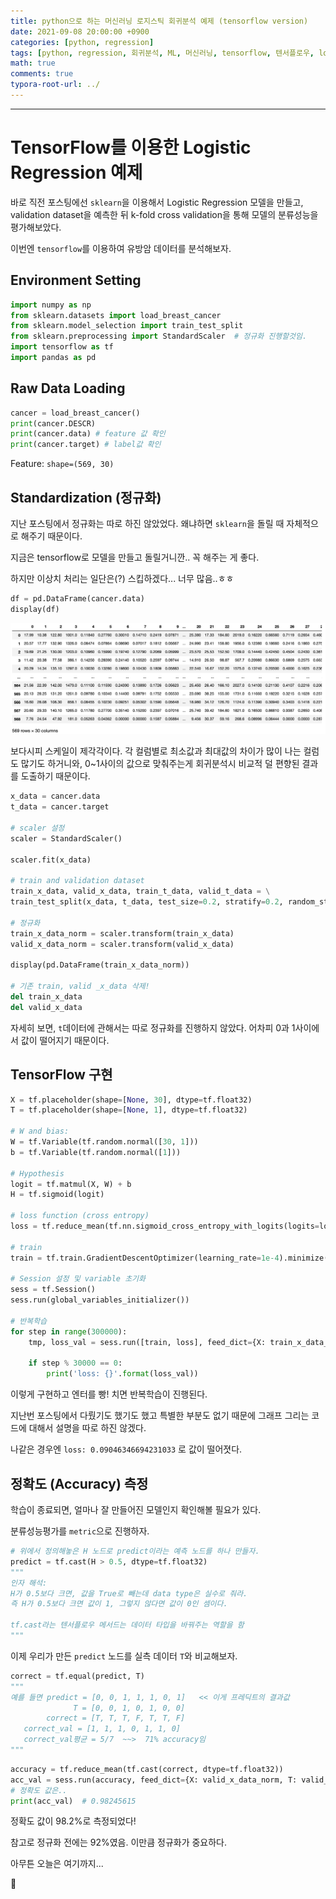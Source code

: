 ```yaml
---
title: python으로 하는 머신러닝 로지스틱 회귀분석 예제 (tensorflow version)
date: 2021-09-08 20:00:00 +0900
categories: [python, regression]
tags: [python, regression, 회귀분석, ML, 머신러닝, tensorflow, 텐서플로우, logistic, 로지스틱] 
math: true
comments: true
typora-root-url: ../
---
```


---

# TensorFlow를 이용한 Logistic Regression 예제

바로 직전 포스팅에선 `sklearn`을 이용해서 Logistic Regression 모델을 만들고, validation dataset을 예측한 뒤 k-fold cross validation을 통해 모델의 분류성능을 평가해보았다.

이번엔 `tensorflow`를 이용하여 유방암 데이터를 분석해보자.

## Environment Setting

```python
import numpy as np
from sklearn.datasets import load_breast_cancer
from sklearn.model_selection import train_test_split
from sklearn.preprocessing import StandardScaler  # 정규화 진행할것임.
import tensorflow as tf
import pandas as pd
```

## Raw Data Loading

```python
cancer = load_breast_cancer()
print(cancer.DESCR)
print(cancer.data) # feature 값 확인
print(cancer.target) # label값 확인
```

Feature: `shape=(569, 30)`

## Standardization (정규화)

지난 포스팅에서 정규화는 따로 하진 않았었다. 왜냐하면 `sklearn`을 돌릴 때 자체적으로 해주기 때문이다.

지금은 tensorflow로 모델을 만들고 돌릴거니깐.. 꼭 해주는 게 좋다. 

하지만 이상치 처리는 일단은(?) 스킵하겠다... 너무 많음..ㅎㅎ

```python
df = pd.DataFrame(cancer.data)
display(df)
```

![cancer_df](/../assets/images/regression/cancer_df.png)

보다시피 스케일이 제각각이다. 각 컬럼별로 최소값과 최대값의 차이가 많이 나는 컬럼도 많기도 하거니와, 0~1사이의 값으로 맞춰주는게 회귀분석시 비교적 덜 편향된 결과를 도출하기 때문이다.

```python
x_data = cancer.data
t_data = cancer.target

# scaler 설정
scaler = StandardScaler()

scaler.fit(x_data)

# train and validation dataset
train_x_data, valid_x_data, train_t_data, valid_t_data = \
train_test_split(x_data, t_data, test_size=0.2, stratify=0.2, random_state=2)

# 정규화
train_x_data_norm = scaler.transform(train_x_data)
valid_x_data_norm = scaler.transform(valid_x_data)

display(pd.DataFrame(train_x_data_norm))

# 기존 train, valid _x_data 삭제!
del train_x_data
del valid_x_data
```

자세히 보면, `t`데이터에 관해서는 따로 정규화를 진행하지 않았다. 어차피 0과 1사이에서 값이 떨어지기 때문이다. 

## TensorFlow 구현

```python
X = tf.placeholder(shape=[None, 30], dtype=tf.float32)
T = tf.placeholder(shape=[None, 1], dtype=tf.float32)

# W and bias:
W = tf.Variable(tf.random.normal([30, 1]))  
b = tf.Variable(tf.random.normal([1]))

# Hypothesis
logit = tf.matmul(X, W) + b
H = tf.sigmoid(logit)

# loss function (cross entropy)
loss = tf.reduce_mean(tf.nn.sigmoid_cross_entropy_with_logits(logits=logit, labels=T))

# train
train = tf.train.GradientDescentOptimizer(learning_rate=1e-4).minimize(loss)

# Session 설정 및 variable 초기화
sess = tf.Session()
sess.run(global_variables_initializer())

# 반복학습
for step in range(300000):
    tmp, loss_val = sess.run([train, loss], feed_dict={X: train_x_data_norm, T: train_t_data})
    
    if step % 30000 == 0:
        print('loss: {}'.format(loss_val))
```

이렇게 구현하고 엔터를 빵! 치면 반복학습이 진행된다. 

지난번 포스팅에서 다뤘기도 했기도 했고 특별한 부분도 없기 때문에 그래프 그리는 코드에 대해서 설명을 따로 하진 않겠다.

나같은 경우엔  `loss: 0.09046346694231033` 로 값이 떨어졋다.

## 정확도 (Accuracy) 측정

학습이 종료되면, 얼마나 잘 만들어진 모델인지 확인해볼 필요가 있다.

분류성능평가를 `metric`으로 진행하자.

```python
# 위에서 정의해놓은 H 노드로 predict이라는 예측 노드를 하나 만들자.
predict = tf.cast(H > 0.5, dtype=tf.float32)
"""
인자 해석:
H가 0.5보다 크면, 값을 True로 빼는데 data type은 실수로 줘라.
즉 H가 0.5보다 크면 값이 1, 그렇지 않다면 값이 0인 셈이다.

tf.cast라는 텐서플로우 메서드는 데이터 타입을 바꿔주는 역할을 함
"""
```

이제 우리가 만든 `predict` 노드를 실측 데이터 `T`와 비교해보자.

```python
correct = tf.equal(predict, T)
"""
예를 들면 predict = [0, 0, 1, 1, 1, 0, 1]   << 이게 프레딕트의 결과값
              T = [0, 0, 1, 0, 1, 0, 0]
        correct = [T, T, T, F, T, T, F]
   correct_val = [1, 1, 1, 0, 1, 1, 0]
   correct_val평균 = 5/7  ~~>  71% accuracy임 
"""
```

```python
accuracy = tf.reduce_mean(tf.cast(correct, dtype=tf.float32))
acc_val = sess.run(accuracy, feed_dict={X: valid_x_data_norm, T: valid_t_data.reshape(-1, 1)})
# 정확도 값은..
print(acc_val)  # 0.98245615
```

정확도 값이 98.2%로 측정되었다! 

참고로 정규화 전에는 92%였음. 이만큼 정규화가 중요하다.

아무튼 오늘은 여기까지...

👋 